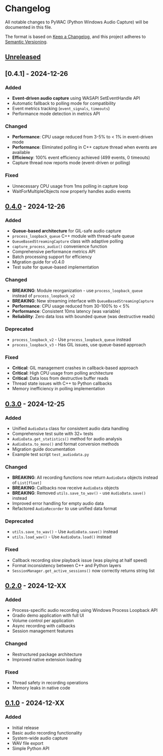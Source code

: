 # Changelog

All notable changes to PyWAC (Python Windows Audio Capture) will be documented in this file.

The format is based on [Keep a Changelog](https://keepachangelog.com/en/1.0.0/),
and this project adheres to [Semantic Versioning](https://semver.org/spec/v2.0.0.html).

## [Unreleased]

## [0.4.1] - 2024-12-26

### Added
- **Event-driven audio capture** using WASAPI SetEventHandle API
- Automatic fallback to polling mode for compatibility
- Event metrics tracking (`event_signals`, `timeouts`)
- Performance mode detection in metrics API

### Changed
- **Performance**: CPU usage reduced from 3-5% to < 1% in event-driven mode
- **Performance**: Eliminated polling in C++ capture thread when events are available
- **Efficiency**: 100% event efficiency achieved (499 events, 0 timeouts)
- Capture thread now reports mode (event-driven or polling)

### Fixed
- Unnecessary CPU usage from 1ms polling in capture loop
- WaitForMultipleObjects now properly handles audio events

## [0.4.0] - 2024-12-26

### Added
- **Queue-based architecture** for GIL-safe audio capture
- `process_loopback_queue` C++ module with thread-safe queue
- `QueueBasedStreamingCapture` class with adaptive polling
- `capture_process_audio()` convenience function
- Comprehensive performance metrics API
- Batch processing support for efficiency
- Migration guide for v0.4.0
- Test suite for queue-based implementation

### Changed
- **BREAKING**: Module reorganization - use `process_loopback_queue` instead of `process_loopback_v2`
- **BREAKING**: New streaming interface with `QueueBasedStreamingCapture`
- **Performance**: CPU usage reduced from 30-100% to < 5%
- **Performance**: Consistent 10ms latency (was variable)
- **Reliability**: Zero data loss with bounded queue (was destructive reads)

### Deprecated
- `process_loopback_v2` - Use `process_loopback_queue` instead
- `process_loopback_v3` - Has GIL issues, use queue-based approach

### Fixed
- **Critical**: GIL management crashes in callback-based approach
- **Critical**: High CPU usage from polling architecture
- **Critical**: Data loss from destructive buffer reads
- Thread state issues with C++ to Python callbacks
- Memory inefficiency in polling implementation

## [0.3.0] - 2024-12-25

### Added
- Unified `AudioData` class for consistent audio data handling
- Comprehensive test suite with 32+ tests
- `AudioData.get_statistics()` method for audio analysis
- `AudioData.to_mono()` and format conversion methods
- Migration guide documentation
- Example test script `test_audiodata.py`

### Changed
- **BREAKING**: All recording functions now return `AudioData` objects instead of `List[float]`
- **BREAKING**: Callbacks now receive `AudioData` objects
- **BREAKING**: Removed `utils.save_to_wav()` - use `AudioData.save()` instead
- Improved error handling for empty audio data
- Refactored `AudioRecorder` to use unified data format

### Deprecated
- `utils.save_to_wav()` - Use `AudioData.save()` instead
- `utils.load_wav()` - Use `AudioData.load()` instead

### Fixed
- Callback recording slow playback issue (was playing at half speed)
- Format inconsistency between C++ and Python layers
- `SessionManager.get_active_sessions()` now correctly returns string list

## [0.2.0] - 2024-12-XX

### Added
- Process-specific audio recording using Windows Process Loopback API
- Gradio demo application with full UI
- Volume control per application
- Async recording with callbacks
- Session management features

### Changed
- Restructured package architecture
- Improved native extension loading

### Fixed
- Thread safety in recording operations
- Memory leaks in native code

## [0.1.0] - 2024-12-XX

### Added
- Initial release
- Basic audio recording functionality
- System-wide audio capture
- WAV file export
- Simple Python API

[Unreleased]: https://github.com/Mega-Gorilla/pywac/compare/v0.4.0...HEAD
[0.4.0]: https://github.com/Mega-Gorilla/pywac/compare/v0.3.0...v0.4.0
[0.3.0]: https://github.com/Mega-Gorilla/pywac/compare/v0.2.0...v0.3.0
[0.2.0]: https://github.com/Mega-Gorilla/pywac/compare/v0.1.0...v0.2.0
[0.1.0]: https://github.com/Mega-Gorilla/pywac/releases/tag/v0.1.0